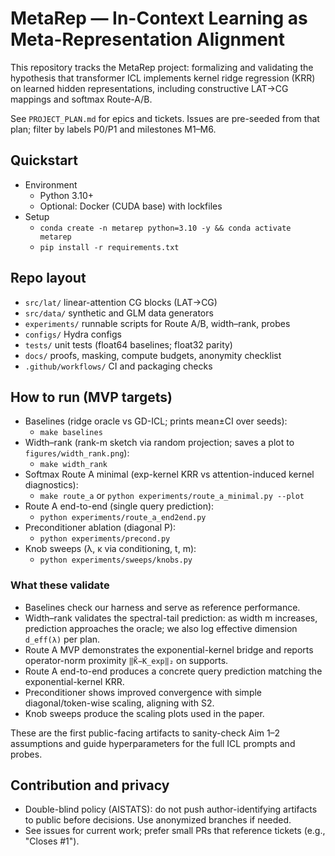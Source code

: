 # MetaRep — In-Context Learning as Meta-Representation Alignment

This repository tracks the MetaRep project: formalizing and validating the hypothesis that transformer ICL implements kernel ridge regression (KRR) on learned hidden representations, including constructive LAT→CG mappings and softmax Route-A/B.

See `PROJECT_PLAN.md` for epics and tickets. Issues are pre-seeded from that plan; filter by labels P0/P1 and milestones M1–M6.

## Quickstart

- Environment
  - Python 3.10+
  - Optional: Docker (CUDA base) with lockfiles
- Setup
  - `conda create -n metarep python=3.10 -y && conda activate metarep`
  - `pip install -r requirements.txt`

## Repo layout

- `src/lat/` linear-attention CG blocks (LAT→CG)
- `src/data/` synthetic and GLM data generators
- `experiments/` runnable scripts for Route A/B, width–rank, probes
- `configs/` Hydra configs
- `tests/` unit tests (float64 baselines; float32 parity)
- `docs/` proofs, masking, compute budgets, anonymity checklist
- `.github/workflows/` CI and packaging checks

## How to run (MVP targets)

- Baselines (ridge oracle vs GD-ICL; prints mean±CI over seeds):
  - `make baselines`
- Width–rank (rank-m sketch via random projection; saves a plot to `figures/width_rank.png`):
  - `make width_rank`
- Softmax Route A minimal (exp-kernel KRR vs attention-induced kernel diagnostics):
  - `make route_a` or `python experiments/route_a_minimal.py --plot`
- Route A end-to-end (single query prediction):
  - `python experiments/route_a_end2end.py`
- Preconditioner ablation (diagonal P):
  - `python experiments/precond.py`
- Knob sweeps (λ, κ via conditioning, t, m):
  - `python experiments/sweeps/knobs.py`

### What these validate

- Baselines check our harness and serve as reference performance.
- Width–rank validates the spectral-tail prediction: as width m increases, prediction approaches the oracle; we also log effective dimension `d_eff(λ)` per plan.
- Route A MVP demonstrates the exponential-kernel bridge and reports operator-norm proximity `‖K̃−K_exp‖₂` on supports.
- Route A end-to-end produces a concrete query prediction matching the exponential-kernel KRR.
- Preconditioner shows improved convergence with simple diagonal/token-wise scaling, aligning with S2.
- Knob sweeps produce the scaling plots used in the paper.

These are the first public-facing artifacts to sanity-check Aim 1–2 assumptions and guide hyperparameters for the full ICL prompts and probes.

## Contribution and privacy

- Double-blind policy (AISTATS): do not push author-identifying artifacts to public before decisions. Use anonymized branches if needed.
- See issues for current work; prefer small PRs that reference tickets (e.g., "Closes #1").
